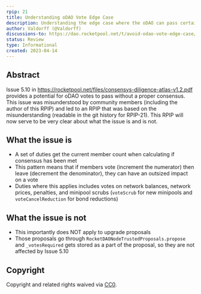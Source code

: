 ```yaml
---
rpip: 21
title: Understanding oDAO Vote Edge Case
description: Understanding the edge case where the oDAO can pass certain votes below consensus
author: Valdorff (@Valdorff)
discussions-to: https://dao.rocketpool.net/t/avoid-odao-vote-edge-case/1657
status: Review
type: Informational
created: 2023-04-14
---
```



## Abstract
Issue 5.10 in https://rocketpool.net/files/consensys-diligence-atlas-v1.2.pdf provides a potential
for oDAO votes to pass without a proper consensus. This issue was misunderstood by community members
(including the author of this RPIP) and led to an RPIP that was based on the misunderstanding
(readable in the git history for RPIP-21). This RPIP will now serve to be very clear about what the
issue is and is not.

## What the issue is
- A set of duties get the current member count when calculating if consensus has been met
- This pattern means that if members vote (increment the numerator) then leave (decrement the
  denominator), they can have an outsized impact on a vote
- Duties where this applies includes votes on network balances, network prices, penalties,
  and minipool scrubs (`voteScrub` for new minipools and `voteCancelReduction` for bond reductions)

## What the issue is not
- This importantly does NOT apply to upgrade proposals
- Those proposals go through `RocketDAONodeTrustedProposals.propose` and `_votesRequired` gets
  stored as a part of the proposal, so they are not affected by Issue 5.10

## Copyright
Copyright and related rights waived via [CC0](https://creativecommons.org/publicdomain/zero/1.0/).